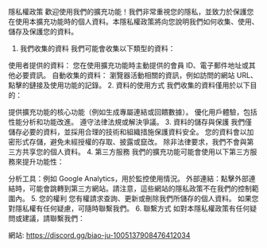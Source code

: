 隱私權政策
歡迎使用我們的擴充功能！我們非常重視您的隱私，並致力於保護您在使用本擴充功能時的個人資料。本隱私權政策將向您說明我們如何收集、使用、儲存及保護您的資料。

1. 我們收集的資料
我們可能會收集以下類型的資料：

使用者提供的資料：
您在使用擴充功能時主動提供的會員 ID、電子郵件地址或其他必要資訊。
自動收集的資料：
瀏覽器活動相關的資訊，例如訪問的網站 URL、點擊的鏈接及使用功能的記錄。
2. 資料的使用方式
我們收集的資料僅用於以下目的：

提供擴充功能的核心功能（例如生成專屬連結或回饋數據）。
優化用戶體驗，包括性能分析和功能改進。
遵守法律法規或解決爭議。
3. 資料的儲存與保護
我們僅儲存必要的資料，並採用合理的技術和組織措施保護資料安全。
您的資料會以加密形式存儲，避免未經授權的存取、披露或竄改。
除非法律要求，我們不會與第三方共享您的個人資料。
4. 第三方服務
我們的擴充功能可能會使用以下第三方服務來提升功能性：

分析工具：例如 Google Analytics，用於監控使用情況。
外部連結：點擊外部連結時，可能會跳轉到第三方網站。請注意，這些網站的隱私政策不在我們的控制範圍內。
5. 您的權利
您有權請求查詢、更新或刪除我們所儲存的個人資料。
如果您對隱私權有任何疑慮，可隨時聯繫我們。
6. 聯繫方式
如對本隱私權政策有任何疑問或建議，請聯繫我們：

網站: https://discord.gg/biao-ju-1005137908476412034
